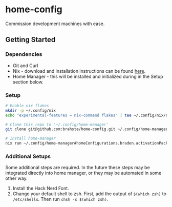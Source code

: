 # home-config

Commission development machines with ease.

## Getting Started

### Dependencies
- Git and Curl
- Nix - download and installation instructions can be found [here](https://nixos.org/download.html).
- Home Manager - this will be installed and initialized during in the Setup section below.

### Setup
```bash
# Enable nix flakes
mkdir -p ~/.config/nix
echo "experimental-features = nix-command flakes" | tee ~/.config/nix/nix.conf

# Clone this repo to '~/.config/home-manager'
git clone git@github.com:brahste/home-config.git ~/.config/home-manager

# Install home-manager
nix run ~/.config/home-manager#homeConfigurations.braden.activationPackage
```

### Additional Setups
Some additional steps are required. In the future these steps may be integrated directly into home manager, or they may be automated in some other way.
1. Install the Hack Nerd Font.
2. Change your default shell to zsh. First, add the output of `$(which zsh)` to `/etc/shells`. Then run `chsh -s $(which zsh)`.

